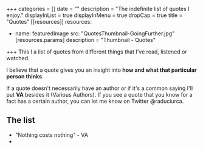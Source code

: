 +++
categories = []
date = ""
description = "The indefinite list of quotes I enjoy."
displayInList = true
displayInMenu = true
dropCap = true
title = "Quotes"
[[resources]]
resources:
- name: featuredImage
  src: "QuotesThumbnail-GoingFurther.jpg"
[resources.params]
description = "Thumbnail - Quotes"

+++
This I a list of quotes from different things that I've read, listened or watched.

I believe that a quote gives you an insight into **how and what that particular person thinks**.

If a quote doesn't necessarily have an author or if it's a common saying I'll put **VA** besides it (Various Authors). If you see a quote that you know for a fact has a certain author, you can let me know on Twitter @raduciurca.

## The list

* "Nothing costs nothing" - VA
* 
